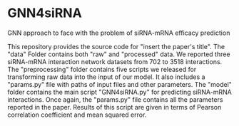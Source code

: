 # GNN4siRNA
GNN approach to face with the problem of siRNA-mRNA efficacy prediction

This repository provides the source code for "insert the paper's title".
The "data" Folder contains both "raw" and "processed" data. We reported three siRNA-mRNA interaction network datasets from 702 to 3518 interactions.
The "preprocessing" folder contains five scripts we released for transforming raw data into the input of our model. It also includes a "params.py" file with paths of input files and other parameters.
The "model" folder contains the main script "GNN4siRNA.py" for predicting siRNA-mRNA interactions. Once again, the "params.py" file contains all the parameters reported in the paper. Results of this script are given in terms of Pearson correlation coefficient and mean squared error.
